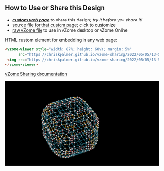 
## How to Use or Share this Design

 - [***custom web page***][post] to share this design; *try it before you share it!*
 - [source file for that custom page][source]; click to customize
 - [raw vZome file][raw] to use in vZome desktop or vZome Online
 
 HTML custom element for embedding in any web page:
 ```html
<vzome-viewer style="width: 87%; height: 60vh; margin: 5%"
       src="https://chriskpalmer.github.io/vzome-sharing/2022/05/05/13-54-51-CubeRoundedV7/CubeRoundedV7.vZome" >
  <img src="https://chriskpalmer.github.io/vzome-sharing/2022/05/05/13-54-51-CubeRoundedV7/CubeRoundedV7.png" />
</vzome-viewer>
 ```

[vZome Sharing documentation](https://vzome.github.io/vzome/sharing.html#how-it-works)

![Image](<CubeRoundedV7.png>)


[post]: <https://chriskpalmer.github.io/vzome-sharing/2022/05/05/CubeRoundedV7-13-54-51.html>
[source]: <https://github.com/chriskpalmer/vzome-sharing/edit/main/_posts/2022-05-05-CubeRoundedV7-13-54-51.md>
[raw]: <https://raw.githubusercontent.com/chriskpalmer/vzome-sharing/main/2022/05/05/13-54-51-CubeRoundedV7/CubeRoundedV7.vZome>